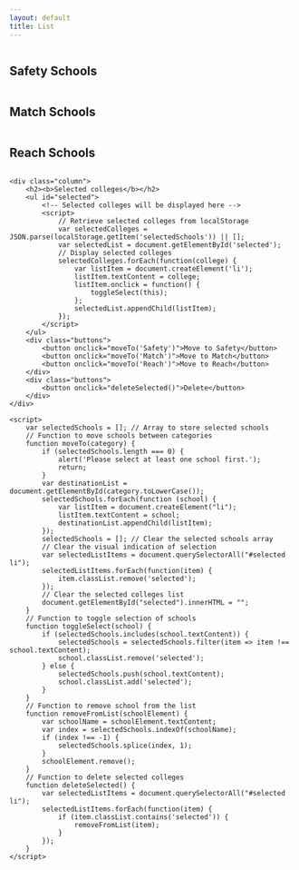 ```yaml
---
layout: default
title: List
---
```


<html lang="en">
<head>
    <meta charset="UTF-8">
    <meta name="viewport" content="width=device-width, initial-scale=1.0">
    <title>ScholarSearch</title>
    <link rel="stylesheet" href="css/style.css">
    <style>
        .selected {
            background-color: yellow;
        }
        .delete-button {
            margin-left: 10px; /* Adjust as needed */
        }
    </style>
</head>
<body>
    <div class="trifold">
        <div class="column">
            <h2><b>Safety Schools</b></h2>
            <ul id="safety" class="category"></ul>
        </div>
        <div class="column">
            <h2><b>Match Schools</b></h2>
            <ul id="match" class="category"></ul>
        </div>
        <div class="column">
            <h2><b>Reach Schools</b></h2>
            <ul id="reach" class="category"></ul>
        </div>
    </div>
    <footer>
        <!-- Footer content goes here -->
    </footer>

    <div class="column">
        <h2><b>Selected colleges</b></h2>
        <ul id="selected">
            <!-- Selected colleges will be displayed here -->
            <script>
                // Retrieve selected colleges from localStorage
                var selectedColleges = JSON.parse(localStorage.getItem('selectedSchools')) || [];
                var selectedList = document.getElementById('selected');
                // Display selected colleges
                selectedColleges.forEach(function(college) {
                    var listItem = document.createElement('li');
                    listItem.textContent = college;
                    listItem.onclick = function() {
                        toggleSelect(this);
                    };
                    selectedList.appendChild(listItem);
                });
            </script>
        </ul>
        <div class="buttons">
            <button onclick="moveTo('Safety')">Move to Safety</button>
            <button onclick="moveTo('Match')">Move to Match</button>
            <button onclick="moveTo('Reach')">Move to Reach</button>
        </div>
        <div class="buttons">
            <button onclick="deleteSelected()">Delete</button>
        </div>
    </div>

    <script>
        var selectedSchools = []; // Array to store selected schools
        // Function to move schools between categories
        function moveTo(category) {
            if (selectedSchools.length === 0) {
                alert('Please select at least one school first.');
                return;
            }
            var destinationList = document.getElementById(category.toLowerCase());
            selectedSchools.forEach(function (school) {
                var listItem = document.createElement("li");
                listItem.textContent = school;
                destinationList.appendChild(listItem);
            });
            selectedSchools = []; // Clear the selected schools array
            // Clear the visual indication of selection
            var selectedListItems = document.querySelectorAll("#selected li");
            selectedListItems.forEach(function(item) {
                item.classList.remove('selected');
            });
            // Clear the selected colleges list
            document.getElementById("selected").innerHTML = "";
        }
        // Function to toggle selection of schools
        function toggleSelect(school) {
            if (selectedSchools.includes(school.textContent)) {
                selectedSchools = selectedSchools.filter(item => item !== school.textContent);
                school.classList.remove('selected');
            } else {
                selectedSchools.push(school.textContent);
                school.classList.add('selected');
            }
        }
        // Function to remove school from the list
        function removeFromList(schoolElement) {
            var schoolName = schoolElement.textContent;
            var index = selectedSchools.indexOf(schoolName);
            if (index !== -1) {
                selectedSchools.splice(index, 1);
            }
            schoolElement.remove();
        }
        // Function to delete selected colleges
        function deleteSelected() {
            var selectedListItems = document.querySelectorAll("#selected li");
            selectedListItems.forEach(function(item) {
                if (item.classList.contains('selected')) {
                    removeFromList(item);
                }
            });
        }
    </script>
</body>
</html>